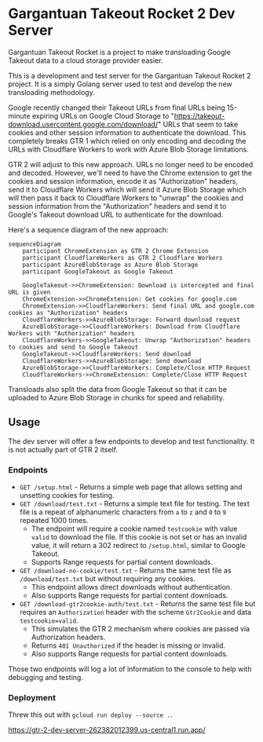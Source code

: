 # Gargantuan Takeout Rocket 2 Dev Server

Gargantuan Takeout Rocket is a project to make transloading Google Takeout data to a cloud storage provider easier.

This is a development and test server for the Gargantuan Takeout Rocket 2 project. It is a simply Golang server used to test and develop the new transloading methodology.

Google recently changed their Takeout URLs from final URLs being 15-minute expiring URLs on Google Cloud Storage to "https://takeout-download.usercontent.google.com/download/" URLs that seem to take cookies and other session information to authenticate the download. This completely breaks GTR 1 which relied on only encoding and decoding the URLs with Cloudflare Workers to work with Azure Blob Storage limitations.

GTR 2 will adjust to this new approach. URLs no longer need to be encoded and decoded. However, we'll need to have the Chrome extension to get the cookies and session information, encode it as "Authorization" headers, send it to Cloudflare Workers which will send it Azure Blob Storage which will then pass it back to Cloudflare Workers to "unwrap" the cookies and session information from the "Authorization" headers and send it to Google's Takeout download URL to authenticate for the download.

Here's a sequence diagram of the new approach:

```mermaid
sequenceDiagram
    participant ChromeExtension as GTR 2 Chrome Extension
    participant CloudflareWorkers as GTR 2 Cloudflare Workers
    participant AzureBlobStorage as Azure Blob Storage
    participant GoogleTakeout as Google Takeout

    GoogleTakeout->>ChromeExtension: Download is intercepted and final URL is given
    ChromeExtension->>ChromeExtension: Get cookies for google.com
    ChromeExtension->>CloudflareWorkers: Send final URL and google.com cookies as "Authorization" headers
    CloudflareWorkers->>AzureBlobStorage: Forward download request
    AzureBlobStorage->>CloudflareWorkers: Download from Cloudflare Workers with "Authorization" headers
    CloudflareWorkers->>GoogleTakeout: Unwrap "Authorization" headers to cookies and send to Google Takeout
    GoogleTakeout->>CloudflareWorkers: Send download
    CloudflareWorkers->>AzureBlobStorage: Send download
    AzureBlobStorage->>CloudflareWorkers: Complete/Close HTTP Request
    CloudflareWorkers->>ChromeExtension: Complete/Close HTTP Request
```

Transloads also split the data from Google Takeout so that it can be uploaded to Azure Blob Storage in chunks for speed and reliability.


## Usage

The dev server will offer a few endpoints to develop and test functionality. It is not actually part of GTR 2 itself.

### Endpoints

- `GET /setup.html` - Returns a simple web page that allows setting and unsetting cookies for testing.
- `GET /download/test.txt` - Returns a simple text file for testing. The text file is a repeat of alphanumeric characters from `a` to `z` and `0` to `9` repeated 1000 times.
  - The endpoint will require a cookie named `testcookie` with value `valid` to download the file. If this cookie is not set or has an invalid value, it will return a 302 redirect to `/setup.html`, similar to Google Takeout.
  - Supports Range requests for partial content downloads.
- `GET /download-no-cookie/test.txt` - Returns the same test file as `/download/test.txt` but without requiring any cookies.
  - This endpoint allows direct downloads without authentication.
  - Also supports Range requests for partial content downloads.
- `GET /download-gtr2cookie-auth/test.txt` - Returns the same test file but requires an `Authorization` header with the scheme `Gtr2Cookie` and data `testcookie=valid`.
  - This simulates the GTR 2 mechanism where cookies are passed via Authorization headers.
  - Returns `401 Unauthorized` if the header is missing or invalid.
  - Also supports Range requests for partial content downloads.


Those two endpoints will log a lot of information to the console to help with debugging and testing.

### Deployment

Threw this out with `gcloud run deploy --source .`.

https://gtr-2-dev-server-262382012399.us-central1.run.app/
